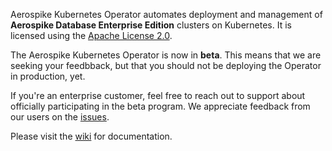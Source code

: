 
Aerospike Kubernetes Operator automates deployment and management of
**Aerospike Database Enterprise Edition** clusters on Kubernetes.
It is licensed using the [Apache License 2.0](LICENSE).

The Aerospike Kubernetes Operator is now in **beta**. This means that we are
seeking your feedbback, but that you should not be deploying the Operator in
production, yet.

If you're an enterprise customer, feel free to reach out to support about
officially participating in the beta program.
We appreciate feedback from our users on the [issues](https://github.com/aerospike/aerospike-kubernetes-operator/issues).

Please visit the [wiki](https://github.com/aerospike/aerospike-kubernetes-operator/wiki) for documentation.

